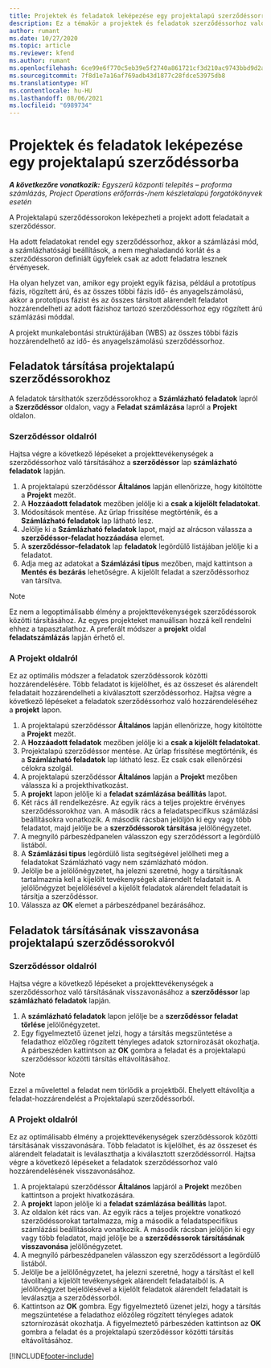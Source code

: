```yaml
---
title: Projektek és feladatok leképezése egy projektalapú szerződéssorra - Lite
description: Ez a témakör a projektek és feladatok szerződéssorhoz való hozzáadásával és eltávolításával kapcsolatban tartalmaz tájékoztatást.
author: rumant
ms.date: 10/27/2020
ms.topic: article
ms.reviewer: kfend
ms.author: rumant
ms.openlocfilehash: 6ce99e6f770c5eb39e5f2740a861721cf3d210ac9743bbd9d2a1e1a7236f368c
ms.sourcegitcommit: 7f8d1e7a16af769adb43d1877c28fdce53975db8
ms.translationtype: HT
ms.contentlocale: hu-HU
ms.lasthandoff: 08/06/2021
ms.locfileid: "6989734"
---
```

# <a name="map-projects-and-tasks-to-a-project-based-contract-line"></a>Projektek és feladatok leképezése egy projektalapú szerződéssorba 

_**A következőre vonatkozik:** Egyszerű központi telepítés – proforma számlázás, Project Operations erőforrás-/nem készletalapú forgatókönyvek esetén_

A Projektalapú szerződéssorokon leképezheti a projekt adott feladatait a szerződéssor.

Ha adott feladatokat rendel egy szerződéssorhoz, akkor a számlázási mód, a számlázhatósági beállítások, a nem meghaladandó korlát és a szerződéssoron definiált ügyfelek csak az adott feladatra lesznek érvényesek.

Ha olyan helyzet van, amikor egy projekt egyik fázisa, például a prototípus fázis, rögzített árú, és az összes többi fázis idő- és anyagelszámolású, akkor a prototípus fázist és az összes társított alárendelt feladatot hozzárendelheti az adott fázishoz tartozó szerződéssorhoz egy rögzített árú számlázási móddal.

A projekt munkalebontási struktúrájában (WBS) az összes többi fázis hozzárendelhető az idő- és anyagelszámolású szerződéssorhoz.

## <a name="associate-tasks-to-project-based-contract-lines"></a>Feladatok társítása projektalapú szerződéssorokhoz

A feladatok társíthatók szerződéssorokhoz a **Számlázható feladatok** lapról a **Szerződéssor** oldalon, vagy a **Feladat számlázása** lapról a **Projekt** oldalon.

### <a name="from-the-contract-line-page"></a>Szerződéssor oldalról

Hajtsa végre a következő lépéseket a projekttevékenységek a szerződéssorhoz való társításához a **szerződéssor** lap **számlázható feladatok** lapján.

1. A projektalapú szerződéssor **Általános** lapján ellenőrizze, hogy kitöltötte a **Projekt** mezőt.
2. A **Hozzáadott feladatok** mezőben jelölje ki a **csak a kijelölt feladatokat**.
3. Módosítások mentése. Az űrlap frissítése megtörténik, és a **Számlázható feladatok** lap látható lesz.
4. Jelölje ki a **Számlázható feladatok** lapot, majd az alrácson válassza a **szerződéssor-feladat hozzáadása** elemet.
5. A **szerződéssor–feladatok** lap **feladatok** legördülő listájában jelölje ki a feladatot. 
6. Adja meg az adatokat a **Számlázási típus** mezőben, majd kattintson a **Mentés és bezárás** lehetőségre. A kijelölt feladat a szerződéssorhoz van társítva.

> [!NOTE]
> Ez nem a legoptimálisabb élmény a projekttevékenységek szerződéssorok közötti társításához. Az egyes projekteket manuálisan hozzá kell rendelni ehhez a tapasztalathoz. A preferált módszer a **projekt** oldal **feladatszámlázás** lapján érhető el.

### <a name="from-the-project-page"></a>A Projekt oldalról

Ez az optimális módszer a feladatok szerződéssorok közötti hozzárendelésére. Több feladatot is kijelölhet, és az összeset és alárendelt feladatait hozzárendelheti a kiválasztott szerződéssorhoz. Hajtsa végre a következő lépéseket a feladatok szerződéssorhoz való hozzárendeléséhez a **projekt** lapon.

1. A projektalapú szerződéssor **Általános** lapján ellenőrizze, hogy kitöltötte a **Projekt** mezőt.
2. A **Hozzáadott feladatok** mezőben jelölje ki a **csak a kijelölt feladatokat**.
3. Projektalapú szerződéssor mentése. Az űrlap frissítése megtörténik, és a **Számlázható feladatok** lap látható lesz. Ez csak csak ellenőrzési célokra szolgál.
4. A projektalapú szerződéssor **Általános** lapján a **Projekt** mezőben válassza ki a projekthivatkozást.
5. A **projekt** lapon jelölje ki a **feladat számlázása beállítás** lapot.
6. Két rács áll rendelkezésre. Az egyik rács a teljes projektre érvényes szerződéssorokhoz van. A második rács a feladatspecifikus számlázási beállításokra vonatkozik. A második rácsban jelöljön ki egy vagy több feladatot, majd jelölje be a **szerződéssorok társítása** jelölőnégyzetet.
7. A megnyíló párbeszédpanelen válasszon egy szerződéssort a legördülő listából.
8. A **Számlázási típus** legördülő lista segítségével jelölheti meg a feladatokat Számlázható vagy nem számlázható módon.
9. Jelölje be a jelölőnégyzetet, ha jelezni szeretné, hogy a társításnak tartalmaznia kell a kijelölt tevékenységek alárendelt feladatait is. A jelölőnégyzet bejelölésével a kijelölt feladatok alárendelt feladatait is társítja a szerződéssor.
10. Válassza az **OK** elemet a párbeszédpanel bezárásához.

## <a name="unassociate-tasks-from-project-based-contract-lines"></a>Feladatok társításának visszavonása projektalapú szerződéssorokvól

### <a name="from-the-contract-line-page"></a>Szerződéssor oldalról

Hajtsa végre a következő lépéseket a projekttevékenységek a szerződéssorhoz való társításának visszavonásához a **szerződéssor** lap **számlázható feladatok** lapján.

1. A **számlázható feladatok** lapon jelölje be a **szerződéssor feladat törlése** jelölőnégyzetet.
2. Egy figyelmeztető üzenet jelzi, hogy a társítás megszüntetése a feladathoz előzőleg rögzített tényleges adatok sztornírozását okozhatja. A párbeszéden kattintson az **OK** gombra a feladat és a projektalapú szerződéssor közötti társítás eltávolításához. 

> [!NOTE]
> Ezzel a művelettel a feladat nem törlődik a projektből. Ehelyett eltávolítja a feladat-hozzárendelést a Projektalapú szerződéssorból.

### <a name="from-the-project-page"></a>A Projekt oldalról

Ez az optimálisabb élmény a projekttevékenységek szerződéssorok közötti társításának visszavonására. Több feladatot is kijelölhet, és az összeset és alárendelt feladatait is leválaszthatja a kiválasztott szerződéssorról. Hajtsa végre a következő lépéseket a feladatok szerződéssorhoz való hozzárendelésének visszavonásához.

1. A projektalapú szerződéssor **Általános** lapjáról a **Projekt** mezőben kattintson a projekt hivatkozására.
2. A **projekt** lapon jelölje ki a **feladat számlázása beállítás** lapot.
3. Az oldalon két rács van. Az egyik rács a teljes projektre vonatkozó szerződéssorokat tartalmazza, míg a második a feladatspecifikus számlázási beállításokra vonatkozik. A második rácsban jelöljön ki egy vagy több feladatot, majd jelölje be a **szerződéssorok társításának visszavonása** jelölőnégyzetet.
4. A megnyíló párbeszédpanelen válasszon egy szerződéssort a legördülő listából.
5. Jelölje be a jelölőnégyzetet, ha jelezni szeretné, hogy a társítást el kell távolítani a kijelölt tevékenységek alárendelt feladataiból is. A jelölőnégyzet bejelölésével a kijelölt feladatok alárendelt feladatait is leválasztja a szerződéssorból.
6. Kattintson az **OK** gombra. Egy figyelmeztető üzenet jelzi, hogy a társítás megszüntetése a feladathoz előzőleg rögzített tényleges adatok sztornírozását okozhatja. A figyelmeztető párbeszéden kattintson az **OK** gombra a feladat és a projektalapú szerződéssor közötti társítás eltávolításához.


[!INCLUDE[footer-include](../../includes/footer-banner.md)]
